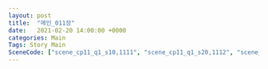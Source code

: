 ```yaml
---
layout: post
title:  "메인_011장"
date:   2021-02-20 14:00:00 +0000
categories: Main
Tags: Story Main
SceneCode: ["scene_cp11_q1_s10,1111", "scene_cp11_q1_s20,1112", "scene_cp11_q2_s10,1121", "scene_cp11_q2_s20,1122", "scene_cp11_q3_s10,1131", "scene_cp11_q3_s20,1132", "scene_cp11_q4_s10,1141", "scene_cp11_q4_s20,1142", "scene_cp11_q4_s30,1143"]
---
```

